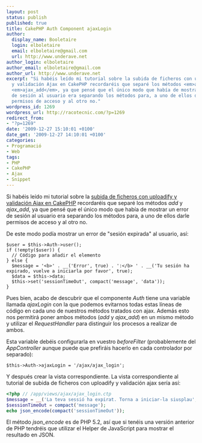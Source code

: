 ```yaml
---
layout: post
status: publish
published: true
title: CakePHP Auth Component ajaxLogin
author:
  display_name: Booletaire
  login: elboletaire
  email: elboletaire@gmail.com
  url: http://www.underave.net
author_login: elboletaire
author_email: elboletaire@gmail.com
author_url: http://www.underave.net
excerpt: "Si habéis leído mi tutorial sobre la subida de ficheros con uploadify
  y validación Ajax en CakePHP recordaréis que separé los métodos <em>add</em> y
  <em>ajax_add</em>, ya que pensé que el único modo que había de mostrar un error
  de sesión al usuario era separando los métodos para, a uno de ellos darle
  permisos de acceso y al otro no."
wordpress_id: 1269
wordpress_url: http://racotecnic.com/?p=1269
redirect_from:
- "?p=1269"
date: '2009-12-27 15:10:01 +0100'
date_gmt: '2009-12-27 14:10:01 +0100'
categories:
- Programació
- Web
tags:
- PHP
- CakePHP
- Ajax
- Snippet
---
```


Si habéis leído mi tutorial sobre la <a href="http://www.racotecnic.com/2009/10/subida-de-ficheros-con-uploadify-y-validacion-ajax-en-cakephp/">subida de ficheros con uploadify y validación Ajax en CakePHP</a> recordaréis que separé los métodos <em>add</em> y <em>ajax_add</em>, ya que pensé que el único modo que había de mostrar un error de sesión al usuario era separando los métodos para, a uno de ellos darle permisos de acceso y al otro no.

De este modo podía mostrar un error de "sesión expirada" al usuario, así:

~~~php?start_inline=1
$user = $this->Auth->user();
if (!empty($user)) {
  // Código para añadir el elemento
} else {
  $message = '<b>' . __('Error', true) . ':</b> ' . __('Tu sesión ha expirado, vuelve a iniciarla por favor', true);
  $data = $this->data;
  $this->set('sessionTimeOut', compact('message', 'data'));
}
~~~

<a id="more"></a><a id="more-1269"></a>

Pues bien, acabo de descubrir que el componente <em>Auth</em> tiene una variable llamada <em>ajaxLogin</em> con la que podemos evitarnos todas estas líneas de código en cada uno de nuestros métodos tratados con ajax. Además esto nos permitirá poner ambos métodos (<em>add</em> y <em>ajax_add</em>) en un mismo método y utilizar el <em>RequestHandler</em> para distinguir los procesos a realizar de ambos.

Esta variable debéis configurarla en vuestro <em>beforeFilter</em> (probablemente del <em>AppController</em> aunque puede que prefiráis hacerlo en cada controlador por separado):

~~~php?start_inline=1
$this->Auth->ajaxLogin = '/ajax/ajax_login';
~~~

Y después crear la vista correspondiente. La vista correspondiente al tutorial de subida de ficheros con uploadify y validación ajax sería así:

~~~php
<?php // /app/views/ajax/ajax_login.ctp
$message = __('La teva sessió ha expirat. Torna a iniciar-la siusplau',true);
$sessionTimeOut = compact('message');
echo json_encode(compact('sessionTimeOut'));
~~~

El método <em>json_encode</em> es de PHP 5.2, así que si tenéis una versión anterior de PHP tendréis que utilizar el Helper de JavaScript para mostrar el resultado en JSON.
